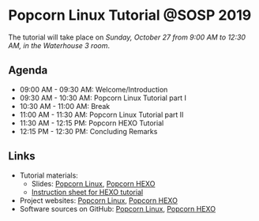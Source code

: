 # Popcorn Linux Tutorial @SOSP 2019

The tutorial will take place on _Sunday, October 27 from 9:00 AM to 12:30 AM,
in the Waterhouse 3 room_.

## Agenda

- 09:00 AM - 09:30 AM: Welcome/Introduction
- 09:30 AM - 10:30 AM: Popcorn Linux Tutorial part I
- 10:30 AM - 11:00 AM: Break
- 11:00 AM - 11:30 AM: Popcorn Linux Tutorial part II
- 11:30 AM - 12:15 PM: Popcorn HEXO Tutorial
- 12:15 PM - 12:30 PM: Concluding Remarks

## Links

- Tutorial materials:
  - Slides: [Popcorn Linux](), [Popcorn HEXO](https://github.com/ssrg-vt/popcorn-compiler/raw/master/tutorial/sosp-2019/materials/hexo-slides.pdf)
  - [Instruction sheet for HEXO tutorial](https://github.com/ssrg-vt/popcorn-compiler/raw/master/tutorial/sosp-2019/materials/hexo-instructions.pdf)
- Project websites: [Popcorn Linux](http://popcornlinux.org), [Popcorn HEXO](http://popcornlinux.org/index.php/hexo)
- Software sources on GitHub: [Popcorn Linux](), [Popcorn HEXO](https://github.com/ssrg-vt/popcorn-compiler/tree/hermit-master)
